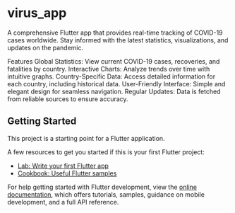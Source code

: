 # virus_app

A comprehensive Flutter app that provides real-time tracking of COVID-19 cases worldwide. Stay informed with the latest statistics, visualizations, and updates on the pandemic.

Features
Global Statistics: View current COVID-19 cases, recoveries, and fatalities by country.
Interactive Charts: Analyze trends over time with intuitive graphs.
Country-Specific Data: Access detailed information for each country, including historical data.
User-Friendly Interface: Simple and elegant design for seamless navigation.
Regular Updates: Data is fetched from reliable sources to ensure accuracy.

## Getting Started

This project is a starting point for a Flutter application.

A few resources to get you started if this is your first Flutter project:

- [Lab: Write your first Flutter app](https://docs.flutter.dev/get-started/codelab)
- [Cookbook: Useful Flutter samples](https://docs.flutter.dev/cookbook)

For help getting started with Flutter development, view the
[online documentation](https://docs.flutter.dev/), which offers tutorials,
samples, guidance on mobile development, and a full API reference.
